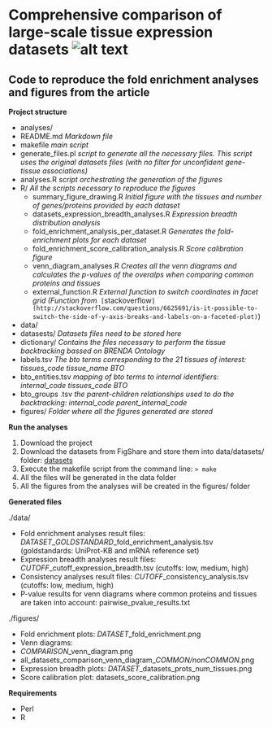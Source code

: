 Comprehensive comparison of large-scale tissue expression datasets ![alt text](http://jensenlab.org/images/tissues_icon.png "TISSUES database")
==============

Code to reproduce the fold enrichment analyses and figures from the article
--------------
**Project structure**
- analyses/
 - README.md *Markdown file*
 - makefile  *main script*
 - generate\_files.pl *script to generate all the necessary files. This script uses the original datasets files (with no filter for unconfident gene-tissue associations)*
 - analyses.R *script orchestrating the generation of the figures*
 - R/ *All the scripts necessary to reproduce the figures*
   - summary\_figure\_drawing.R *Initial figure with the tissues and number of genes/proteins provided by each dataset*
    - datasets\_expression\_breadth\_analyses.R *Expression breadth distribution analysis*
     - fold\_enrichment\_analysis\_per\_dataset.R *Generates the fold-enrichment plots for each dataset*
      - fold\_enrichment\_score\_calibration\_analysis.R *Score calibration figure*
      - venn\_diagram_analyses.R *Creates all the venn diagrams and calculates the p-values of the overalps when comparing common proteins and tissues*
      - external\_function.R *External function to switch coordinates in facet grid (Function from*` [`stackoverflow`](http://stackoverflow.com/questions/6625691/is-it-possible-to-switch-the-side-of-y-axis-breaks-and-labels-on-a-faceted-plot)`)
 - data/ 
  - datasests/ *Datasets files need to be stored here*
  - dictionary/ *Contains the files necessary to perform the tissue backtracking bassed on BRENDA Ontology*
   - labels.tsv *The bto terms corresponding to the 21 tissues of interest: tissues\_code  tissue\_name  BTO*
   - bto\_entities.tsv *mapping of bto terms to internal identifiers: internal\_code  tissues\_code  BTO*
   - bto\_groups .tsv *the parent-children relationships used to do the backtracking: internal\_code  parent\_internal\_code*
 - figures/ *Folder where all the figures generated are stored*

**Run the analyses**

1. Download the project
2. Download the datasets from FigShare and store them into data/datasets/ folder: [datasets](http://figshare.com/s/cb788d0ef4bd11e4b5ea06ec4b8d1f61)
3. Execute the makefile script from the command line:
  `> make`
4. All the files will be generated in the data folder
5. All the figures from the analyses will be created in the figures/ folder

**Generated files**

./data/
- Fold enrichment analyses result files: *DATASET*\_*GOLDSTANDARD*\_fold\_enrichment\_analysis.tsv (goldstandards: UniProt-KB and mRNA reference set)
- Expression breadth analyses result files: *CUTOFF*\_cutoff\_expression\_breadth.tsv (cutoffs: low, medium, high)
- Consistency analyses result files: *CUTOFF*\_consistency\_analysis.tsv (cutoffs: low, medium, high)
- P-value results for venn diagrams where common proteins and tissues are taken into account: pairwise\_pvalue\_results.txt

./figures/
- Fold enrichment plots: *DATASET*\_fold\_enrichment.png
- Venn diagrams:
 - *COMPARISON*\_venn\_diagram.png
 - all\_datasets\_comparison\_venn\_diagram\_*COMMON/nonCOMMON*.png
- Expression breadth plots: *DATASET*\_datasets\_prots\_num\_tissues.png
- Score calibration plot: datasets_score_calibration.png

**Requirements**

- Perl
- R
